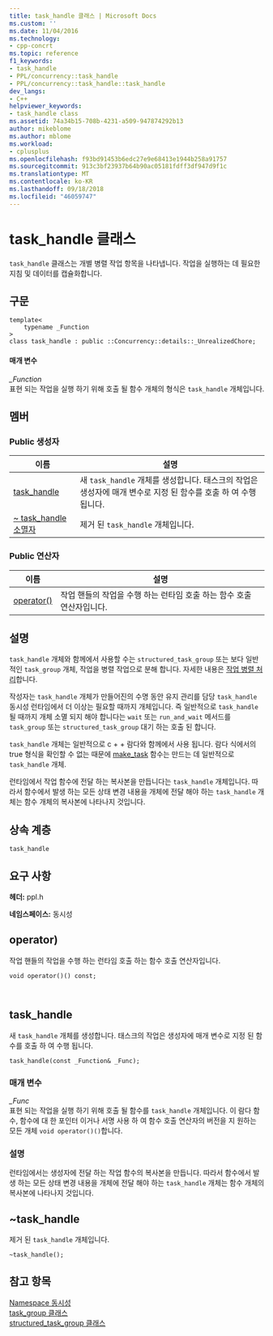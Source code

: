 ```yaml
---
title: task_handle 클래스 | Microsoft Docs
ms.custom: ''
ms.date: 11/04/2016
ms.technology:
- cpp-concrt
ms.topic: reference
f1_keywords:
- task_handle
- PPL/concurrency::task_handle
- PPL/concurrency::task_handle::task_handle
dev_langs:
- C++
helpviewer_keywords:
- task_handle class
ms.assetid: 74a34b15-708b-4231-a509-947874292b13
author: mikeblome
ms.author: mblome
ms.workload:
- cplusplus
ms.openlocfilehash: f93bd91453b6edc27e9e68413e1944b258a91757
ms.sourcegitcommit: 913c3bf23937b64b90ac05181fdff3df947d9f1c
ms.translationtype: MT
ms.contentlocale: ko-KR
ms.lasthandoff: 09/18/2018
ms.locfileid: "46059747"
---
```

# <a name="taskhandle-class"></a>task_handle 클래스
`task_handle` 클래스는 개별 병렬 작업 항목을 나타냅니다. 작업을 실행하는 데 필요한 지침 및 데이터를 캡슐화합니다.  
  
## <a name="syntax"></a>구문  
  
```  
template<
    typename _Function  
>  
class task_handle : public ::Concurrency::details::_UnrealizedChore;  
```  
  
#### <a name="parameters"></a>매개 변수  
*_Function*<br/>
표현 되는 작업을 실행 하기 위해 호출 될 함수 개체의 형식은 `task_handle` 개체입니다.  
  
## <a name="members"></a>멤버  
  
### <a name="public-constructors"></a>Public 생성자  
  
|이름|설명|  
|----------|-----------------|  
|[task_handle](#ctor)|새 `task_handle` 개체를 생성합니다. 태스크의 작업은 생성자에 매개 변수로 지정 된 함수를 호출 하 여 수행 됩니다.|  
|[~ task_handle 소멸자](#dtor)|제거 된 `task_handle` 개체입니다.|  
  
### <a name="public-operators"></a>Public 연산자  
  
|이름|설명|  
|----------|-----------------|  
|[operator()](#task_handle__operator_call)|작업 핸들의 작업을 수행 하는 런타임 호출 하는 함수 호출 연산자입니다.|  
  
## <a name="remarks"></a>설명  
 `task_handle` 개체와 함께에서 사용할 수는 `structured_task_group` 또는 보다 일반적인 `task_group` 개체, 작업을 병렬 작업으로 분해 합니다. 자세한 내용은 [작업 병렬 처리](../../../parallel/concrt/task-parallelism-concurrency-runtime.md)합니다.  
  
 작성자는 `task_handle` 개체가 만들어진의 수명 동안 유지 관리를 담당 `task_handle` 동시성 런타임에서 더 이상는 필요할 때까지 개체입니다. 즉 일반적으로 `task_handle` 될 때까지 개체 소멸 되지 해야 합니다는 `wait` 또는 `run_and_wait` 메서드를 `task_group` 또는 `structured_task_group` 대기 하는 호출 된 합니다.  
  
 `task_handle` 개체는 일반적으로 c + + 람다와 함께에서 사용 됩니다. 람다 식에서의 true 형식을 확인할 수 없는 때문에 [make_task](concurrency-namespace-functions.md#make_task) 함수는 만드는 데 일반적으로 `task_handle` 개체.  
  
 런타임에서 작업 함수에 전달 하는 복사본을 만듭니다는 `task_handle` 개체입니다. 따라서 함수에서 발생 하는 모든 상태 변경 내용을 개체에 전달 해야 하는 `task_handle` 개체는 함수 개체의 복사본에 나타나지 것입니다.  
  
## <a name="inheritance-hierarchy"></a>상속 계층  
 `task_handle`  
  
## <a name="requirements"></a>요구 사항  
 **헤더:** ppl.h  
  
 **네임스페이스:** 동시성  
  
##  <a name="task_handle__operator_call"></a> operator) 

 작업 핸들의 작업을 수행 하는 런타임 호출 하는 함수 호출 연산자입니다.  
  
```  
void operator()() const;

 
```  
  
##  <a name="task_handle__ctor"></a> task_handle 

 새 `task_handle` 개체를 생성합니다. 태스크의 작업은 생성자에 매개 변수로 지정 된 함수를 호출 하 여 수행 됩니다.  
  
```  
task_handle(const _Function& _Func);
```  
  
### <a name="parameters"></a>매개 변수  
*_Func*<br/>
표현 되는 작업을 실행 하기 위해 호출 될 함수를 `task_handle` 개체입니다. 이 람다 함수, 함수에 대 한 포인터 이거나 서명 사용 하 여 함수 호출 연산자의 버전을 지 원하는 모든 개체 `void operator()()`합니다.  
  
### <a name="remarks"></a>설명  
 런타임에서는 생성자에 전달 하는 작업 함수의 복사본을 만듭니다. 따라서 함수에서 발생 하는 모든 상태 변경 내용을 개체에 전달 해야 하는 `task_handle` 개체는 함수 개체의 복사본에 나타나지 것입니다.  
  
##  <a name="dtor"></a> ~task_handle 

 제거 된 `task_handle` 개체입니다.  
  
```  
~task_handle();
```  
  
## <a name="see-also"></a>참고 항목  
 [Namespace 동시성](concurrency-namespace.md)   
 [task_group 클래스](task-group-class.md)   
 [structured_task_group 클래스](structured-task-group-class.md)
